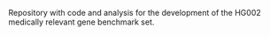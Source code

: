 Repository with code and analysis for the development of the HG002 medically relevant gene benchmark set.

